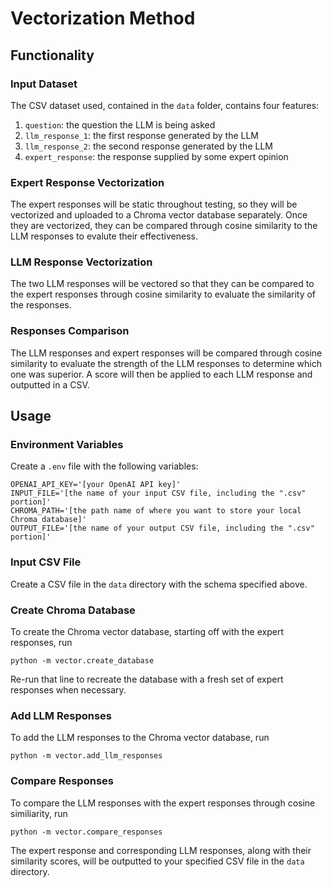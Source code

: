 # Vectorization Method

## Functionality

### Input Dataset
The CSV dataset used, contained in the ```data``` folder, contains four features: 
1. ```question```: the question the LLM is being asked
2. ```llm_response_1```: the first response generated by the LLM
3. ```llm_response_2```: the second response generated by the LLM
4. ```expert_response```: the response supplied by some expert opinion

### Expert Response Vectorization
The expert responses will be static throughout testing, so they will be vectorized and uploaded to a Chroma vector database separately. Once they are vectorized, they can be compared through cosine similarity to the LLM responses to evalute their effectiveness. 

### LLM Response Vectorization
The two LLM responses will be vectored so that they can be compared to the expert responses through cosine similarity to evaluate the similarity of the responses. 

### Responses Comparison
The LLM responses and expert responses will be compared through cosine similarity to evaluate the strength of the LLM responses to determine which one was superior. A score will then be applied to each LLM response and outputted in a CSV. 

## Usage

### Environment Variables
Create a ```.env``` file with the following variables:
```
OPENAI_API_KEY='[your OpenAI API key]'
INPUT_FILE='[the name of your input CSV file, including the ".csv" portion]'
CHROMA_PATH='[the path name of where you want to store your local Chroma database]'
OUTPUT_FILE='[the name of your output CSV file, including the ".csv" portion]'
```

### Input CSV File
Create a CSV file in the ```data``` directory with the schema specified above. 

### Create Chroma Database
To create the Chroma vector database, starting off with the expert responses, run
```
python -m vector.create_database
```
Re-run that line to recreate the database with a fresh set of expert responses when necessary. 

### Add LLM Responses
To add the LLM responses to the Chroma vector database, run
```
python -m vector.add_llm_responses
```

### Compare Responses
To compare the LLM responses with the expert responses through cosine similiarity, run
```
python -m vector.compare_responses
```
The expert response and corresponding LLM responses, along with their similarity scores, will be outputted to your specified CSV file in the ```data``` directory. 